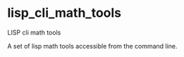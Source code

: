 # lisp_cli_math_tools
LISP cli math tools



A set of lisp math tools accessible from the command line.






